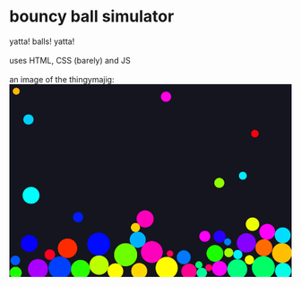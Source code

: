 # bouncy ball simulator

yatta! balls! yatta!
</br>
</br>
uses HTML, CSS (barely) and JS
</br>
</br>
an image of the thingymajig:
![image](./project_image/image.png)
